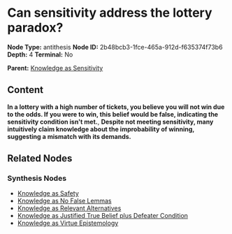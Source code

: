 # Can sensitivity address the lottery paradox?

**Node Type:** antithesis
**Node ID:** 2b48bcb3-1fce-465a-912d-f635374f73b6
**Depth:** 4
**Terminal:** No

**Parent:** [Knowledge as Sensitivity](knowledge-as-sensitivity-synthesis-ddcaa3c8-4504-4915-914f-77f7267fdceb.md)

## Content

**In a lottery with a high number of tickets, you believe you will not win due to the odds. If you were to win, this belief would be false, indicating the sensitivity condition isn't met.**, **Despite not meeting sensitivity, many intuitively claim knowledge about the improbability of winning, suggesting a mismatch with its demands.**

## Related Nodes

### Synthesis Nodes

- [Knowledge as Safety](knowledge-as-safety-synthesis-e0e22360-c9aa-4b23-bdf3-8ea0cdd2d2c3.md)
- [Knowledge as No False Lemmas](knowledge-as-no-false-lemmas-synthesis-9aacd4bc-b5c4-4eba-a1f1-5240851107ed.md)
- [Knowledge as Relevant Alternatives](knowledge-as-relevant-alternatives-synthesis-294bb0fb-8e34-4207-a573-31a756a3b085.md)
- [Knowledge as Justified True Belief plus Defeater Condition](knowledge-as-justified-true-belief-plus-defeater-condition-synthesis-e75d44c5-a939-4339-8575-ab985c439ca1.md)
- [Knowledge as Virtue Epistemology](knowledge-as-virtue-epistemology-synthesis-fd6cadcc-2953-4020-938e-62f73446437a.md)
